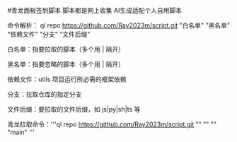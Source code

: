 #青龙面板签到脚本
脚本都是网上收集 AI生成适配个人自用脚本

命令解析：
ql repo https://github.com/Ray2023m/script.git "白名单" "黑名单" "依赖文件" "分支" "文件后缀"

白名单：指要拉取的脚本（多个用 | 隔开）

黑名单：指要忽略的脚本（多个用 | 隔开）

依赖文件：utils 项目运行所必需的框架依赖

分支：拉取仓库的指定分支

文件后缀：要拉取的文件后缀，如 js|py|sh|ts 等

青龙拉取命令：'''ql repo https://github.com/Ray2023m/script.git "" "" "" "main" '''
